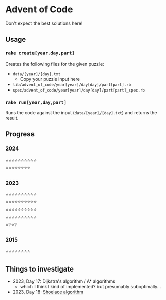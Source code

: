 # Advent of Code

Don't expect the best solutions here! 

## Usage

### `rake create[year,day,part]`

Creates the following files for the given puzzle:
* `data/[year]/[day].txt`
  * Copy your puzzle input here
* `lib/advent_of_code/year[year]/day[day]/part[part].rb`
* `spec/advent_of_code/year[year]/day[day]/part[part]_spec.rb`

### `rake run[year,day,part]`

Runs the code against the input (`data/[year]/[day].txt`) and returns the result.

## Progress

### 2024
⭐⭐⭐⭐⭐⭐⭐⭐⭐⭐<br />
⭐⭐⭐⭐⭐⭐⭐⭐

### 2023
⭐⭐⭐⭐⭐⭐⭐⭐⭐⭐<br />
⭐⭐⭐⭐⭐⭐⭐⭐⭐⭐<br />
⭐⭐⭐⭐⭐⭐⭐⭐⭐⭐<br />
⭐⭐⭐⭐⭐⭐⭐⭐⭐⭐<br />
⭐❔⭐❔

### 2015
⭐⭐⭐⭐⭐⭐⭐⭐

## Things to investigate

* 2023, Day 17: Dijkstra's algorithm / A* algorithms
  * which I think I kind of implemented? but presumably suboptimally...
* 2023, Day 18: [Shoelace algorithm](https://www.themathdoctors.org/polygon-coordinates-and-areas/)

